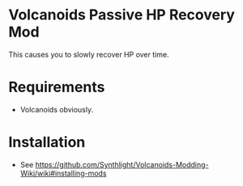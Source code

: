 ﻿# Volcanoids Passive HP Recovery Mod
This causes you to slowly recover HP over time.

# Requirements
- Volcanoids obviously.

# Installation
- See https://github.com/Synthlight/Volcanoids-Modding-Wiki/wiki#installing-mods